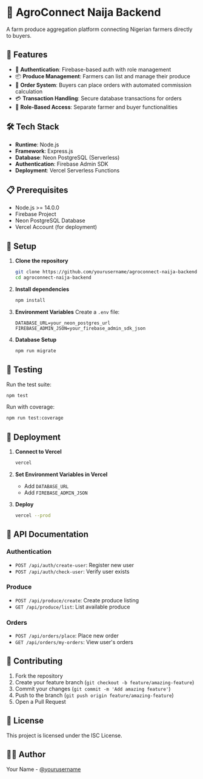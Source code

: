 # 🌾 AgroConnect Naija Backend

A farm produce aggregation platform connecting Nigerian farmers directly to buyers.

## 🚀 Features

- 👤 **Authentication**: Firebase-based auth with role management
- 📦 **Produce Management**: Farmers can list and manage their produce
- 🛒 **Order System**: Buyers can place orders with automated commission calculation
- 💳 **Transaction Handling**: Secure database transactions for orders
- 🔐 **Role-Based Access**: Separate farmer and buyer functionalities

## 🛠️ Tech Stack

- **Runtime**: Node.js
- **Framework**: Express.js
- **Database**: Neon PostgreSQL (Serverless)
- **Authentication**: Firebase Admin SDK
- **Deployment**: Vercel Serverless Functions

## 📋 Prerequisites

- Node.js >= 14.0.0
- Firebase Project
- Neon PostgreSQL Database
- Vercel Account (for deployment)

## 🔧 Setup

1. **Clone the repository**

   ```bash
   git clone https://github.com/yourusername/agroconnect-naija-backend.git
   cd agroconnect-naija-backend
   ```

2. **Install dependencies**

   ```bash
   npm install
   ```

3. **Environment Variables**
   Create a `.env` file:

   ```env
   DATABASE_URL=your_neon_postgres_url
   FIREBASE_ADMIN_JSON=your_firebase_admin_sdk_json
   ```

4. **Database Setup**
   ```bash
   npm run migrate
   ```

## 🧪 Testing

Run the test suite:

```bash
npm test
```

Run with coverage:

```bash
npm run test:coverage
```

## 🚀 Deployment

1. **Connect to Vercel**

   ```bash
   vercel
   ```

2. **Set Environment Variables in Vercel**

   - Add `DATABASE_URL`
   - Add `FIREBASE_ADMIN_JSON`

3. **Deploy**
   ```bash
   vercel --prod
   ```

## 📝 API Documentation

### Authentication

- `POST /api/auth/create-user`: Register new user
- `POST /api/auth/check-user`: Verify user exists

### Produce

- `POST /api/produce/create`: Create produce listing
- `GET /api/produce/list`: List available produce

### Orders

- `POST /api/orders/place`: Place new order
- `GET /api/orders/my-orders`: View user's orders

## 👥 Contributing

1. Fork the repository
2. Create your feature branch (`git checkout -b feature/amazing-feature`)
3. Commit your changes (`git commit -m 'Add amazing feature'`)
4. Push to the branch (`git push origin feature/amazing-feature`)
5. Open a Pull Request

## 📄 License

This project is licensed under the ISC License.

## 👨‍💻 Author

Your Name - [@yourusername](https://github.com/yourusername)
